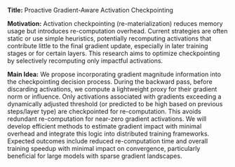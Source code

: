 **Title:** Proactive Gradient-Aware Activation Checkpointing

**Motivation:** Activation checkpointing (re-materialization) reduces memory usage but introduces re-computation overhead. Current strategies are often static or use simple heuristics, potentially recomputing activations that contribute little to the final gradient update, especially in later training stages or for certain layers. This research aims to optimize checkpointing by selectively recomputing only impactful activations.

**Main Idea:** We propose incorporating gradient magnitude information into the checkpointing decision process. During the backward pass, before discarding activations, we compute a lightweight proxy for their gradient norm or influence. Only activations associated with gradients exceeding a dynamically adjusted threshold (or predicted to be high based on previous steps/layer type) are checkpointed for re-computation. This avoids redundant re-computation for near-zero gradient activations. We will develop efficient methods to estimate gradient impact with minimal overhead and integrate this logic into distributed training frameworks. Expected outcomes include reduced re-computation time and overall training speedup with minimal impact on convergence, particularly beneficial for large models with sparse gradient landscapes.